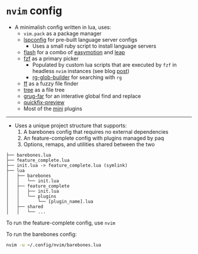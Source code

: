 # `nvim` config

- A minimalish config written in lua, uses:
  - `vim.pack` as a package manager
  - [lspconfig](https://github.com/neovim/nvim-lspconfig) for pre-built language server configs
    - Uses a small ruby script to install language servers
  - [flash](https://github.com/folke/flash.nvim) for a combo of [easymotion](https://github.com/easymotion/vim-easymotion) and [leap](https://github.com/ggandor/leap.nvim)
  - [fzf](https://github.com/junegunn/fzf/blob/master/README-VIM.md) as a primary picker
    - Populated by custom lua scripts that are executed by `fzf` in headless `nvim` instances (see blog [post](https://elanmed.dev/blog/native-fzf-in-neovim))
    - [rg-glob-builder](https://github.com/elanmed/rg-glob-builder.nvim) for searching with `rg`
  - [ff](https://github.com/elanmed/ff.nvim) as a fuzzy file finder
  - [tree](https://github.com/elanmed/tree.nvim) as a file tree
  - [grug-far](https://github.com/MagicDuck/grug-far.nvim) for an interative global find and replace
  - [quickfix-preview](https://github.com/elanmed/quickfix-preview.nvim)
  - Most of the [mini](https://github.com/echasnovski/mini.nvim) plugins

---

- Uses a unique project structure that supports:
  1. A barebones config that requires no external dependencies
  2. An feature-complete config with plugins managed by paq
  3. Options, remaps, and utilities shared between the two

```
├── barebones.lua
├── feature_complete.lua
├── init.lua -> feature_complete.lua (symlink)
├── lua
│   ├── barebones
│   │   └── init.lua
│   ├── feature_complete
│   │   ├── init.lua
│   │   └── plugins
│   │       └── [plugin_name].lua
│   ├── shared
│   │   └── ...
```

To run the feature-complete config, use `nvim`

To run the barebones config:

```bash
nvim -u ~/.config/nvim/barebones.lua
```
